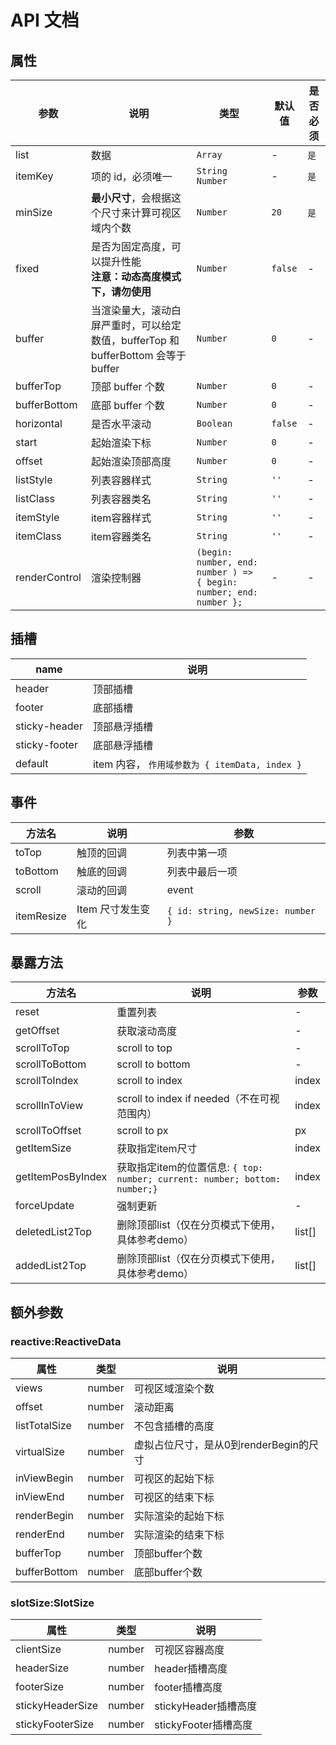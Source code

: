 # API 文档

## 属性

| 参数          | 说明                                                                              | 类型                                                               | 默认值  | 是否必须 |
| ------------- | --------------------------------------------------------------------------------- | ------------------------------------------------------------------ | ------- | -------- |
| list          | 数据                                                                              | `Array`                                                            | -       | `是`     |
| itemKey       | 项的 id，必须唯一                                                                 | `String  Number`                                                   | -       | `是`     |
| minSize       | **最小尺寸**，会根据这个尺寸来计算可视区域内个数                                  | `Number`                                                           | `20`    | `是`     |
| fixed         | 是否为固定高度，可以提升性能<br />**注意：动态高度模式下，请勿使用**              | `Number`                                                           | `false` | -        |
| buffer        | 当渲染量大，滚动白屏严重时，可以给定数值，bufferTop 和 bufferBottom 会等于 buffer | `Number`                                                           | `0`     | -        |
| bufferTop     | 顶部 buffer 个数                                                                  | `Number`                                                           | `0`     | -        |
| bufferBottom  | 底部 buffer 个数                                                                  | `Number`                                                           | `0`     | -        |
| horizontal    | 是否水平滚动                                                                      | `Boolean`                                                          | `false` | -        |
| start         | 起始渲染下标                                                                      | `Number`                                                           | `0`     | -        |
| offset        | 起始渲染顶部高度                                                                  | `Number`                                                           | `0`     | -        |
| listStyle     | 列表容器样式                                                                      | `String`                                                           | `''`    | -        |
| listClass     | 列表容器类名                                                                      | `String`                                                           | `''`    | -        |
| itemStyle     | item容器样式                                                                      | `String`                                                           | `''`    | -        |
| itemClass     | item容器类名                                                                      | `String`                                                           | `''`    | -        |
| renderControl | 渲染控制器                                                                        | `(begin: number, end: number ) => { begin: number; end: number };` | -       | -        |

## 插槽

| name          | 说明                                           |
| ------------- | ---------------------------------------------- |
| header        | 顶部插槽                                       |
| footer        | 底部插槽                                       |
| sticky-header | 顶部悬浮插槽                                   |
| sticky-footer | 底部悬浮插槽                                   |
| default       | item 内容， `作用域参数为 { itemData, index }` |

## 事件

| 方法名     | 说明              | 参数                              |
| ---------- | ----------------- | --------------------------------- |
| toTop      | 触顶的回调        | 列表中第一项                      |
| toBottom   | 触底的回调        | 列表中最后一项                    |
| scroll     | 滚动的回调        | event                             |
| itemResize | Item 尺寸发生变化 | `{ id: string, newSize: number }` |

## 暴露方法

| 方法名            | 说明                                                                       | 参数   |
| ----------------- | -------------------------------------------------------------------------- | ------ |
| reset             | 重置列表                                                                   | -      |
| getOffset         | 获取滚动高度                                                               | -      |
| scrollToTop       | scroll to top                                                              | -      |
| scrollToBottom    | scroll to bottom                                                           | -      |
| scrollToIndex     | scroll to index                                                            | index  |
| scrollInToView    | scroll to index if needed（不在可视范围内）                                | index  |
| scrollToOffset    | scroll to px                                                               | px     |
| getItemSize       | 获取指定item尺寸                                                           | index  |
| getItemPosByIndex | 获取指定item的位置信息: `{ top: number; current: number; bottom: number;}` | index  |
| forceUpdate       | 强制更新                                                                   | -      |
| deletedList2Top   | 删除顶部list（仅在分页模式下使用，具体参考demo）                           | list[] |
| addedList2Top     | 删除顶部list（仅在分页模式下使用，具体参考demo）                           | list[] |

## 额外参数

### reactive:ReactiveData

| 属性          | 类型   | 说明                                   |
| ------------- | ------ | -------------------------------------- |
| views         | number | 可视区域渲染个数                       |
| offset        | number | 滚动距离                               |
| listTotalSize | number | 不包含插槽的高度                       |
| virtualSize   | number | 虚拟占位尺寸，是从0到renderBegin的尺寸 |
| inViewBegin   | number | 可视区的起始下标                       |
| inViewEnd     | number | 可视区的结束下标                       |
| renderBegin   | number | 实际渲染的起始下标                     |
| renderEnd     | number | 实际渲染的结束下标                     |
| bufferTop     | number | 顶部buffer个数                         |
| bufferBottom  | number | 底部buffer个数                         |

### slotSize:SlotSize

| 属性             | 类型   | 说明                 |
| ---------------- | ------ | -------------------- |
| clientSize       | number | 可视区容器高度       |
| headerSize       | number | header插槽高度       |
| footerSize       | number | footer插槽高度       |
| stickyHeaderSize | number | stickyHeader插槽高度 |
| stickyFooterSize | number | stickyFooter插槽高度 |
